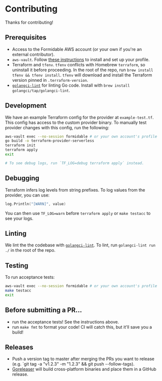 Contributing
============

Thanks for contributing!

## Prerequisites

- Access to the Formidable AWS account (or your own if you're an external contributor).
- `aws-vault`. Follow [these instructions](https://github.com/99designs/aws-vault) to install and set up your profile.
- Terraform and `tfenv`. `tfenv` conflicts with Homebrew `terraform`, so uninstall it before proceeding. In the root of the repo, run `brew install tfenv && tfenv install`. `tfenv` will download and install the Terraform version pinned in `.terraform-version`.
- [`golangci-lint`](https://github.com/golangci/golangci-lint) for linting Go code. Install with `brew install golangci/tap/golangci-lint`.

## Development

We have an example Terraform config for the provider at `example-test.tf`. This config has access to the custom provider binary. To manually test provider changes with this config, run the following:

```sh
aws-vault exec --no-session formidable # or your own account's profile
go build -o terraform-provider-serverless
terraform init
terraform apply
exit

# To see debug logs, run `TF_LOG=debug terraform apply` instead.
```

## Debugging

Terraform infers log levels from string prefixes. To log values from the provider, you can use:

```go
log.Println("[WARN]", value)
```

You can then use `TF_LOG=warn` before `terraform apply` or `make testacc` to see your logs.

## Linting

We lint the the codebase with [`golangci-lint`](https://github.com/golangci/golangci-lint). To lint, run `golangci-lint run ./` in the root of the repo.

## Testing

To run acceptance tests:

```sh
aws-vault exec --no-session formidable # or your own account's profile
make testacc
exit
```

## Before submitting a PR...

- run the acceptance tests! See the instructions above.
- run `make fmt` to format your code! CI will catch this, but it'll save you a build!

## Releases

- Push a version tag to master after merging the PRs you want to release (e.g. `git tag -a "v1.2.3" -m "1.2.3" && git push --follow-tags).
- [Goreleaser](https://goreleaser.com/) will build cross-platform binaries and place them in a GitHub release.
